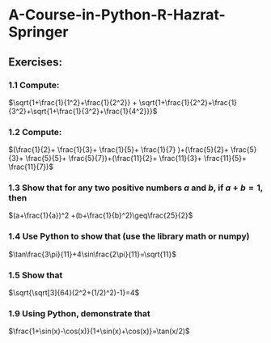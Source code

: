 # A-Course-in-Python-R-Hazrat-Springer
## Exercises:
### 1.1 Compute:
$\sqrt{1+\frac{1}{1^2}+\frac{1}{2^2}} + \sqrt{1+\frac{1}{2^2}+\frac{1}{3^2}+\sqrt{1+\frac{1}{3^2}+\frac{1}{4^2}}}$

### 1.2 Compute:
$(\frac{1}{2}+ \frac{1}{3}+ \frac{1}{5}+ \frac{1}{7} )+(\frac{5}{2}+ \frac{5}{3}+ \frac{5}{5}+ \frac{5}{7})+(\frac{11}{2}+ \frac{11}{3}+ \frac{11}{5}+ \frac{11}{7})$

### 1.3 Show that for any two positive numbers $a$ and $b$, if $a+b=1$, then
$(a+\frac{1}{a})^2 +(b+\frac{1}{b}^2)\geq\frac{25}{2}$

### 1.4 Use Python to show that (use the library math or numpy)
$\tan\frac{3\pi}{11}+4\sin\frac{2\pi}{11}=\sqrt{11}$

### 1.5 Show that
$\sqrt{\sqrt[3]{64}(2^2+(1/2)^2)-1}=4$

### 1.9 Using Python, demonstrate that 
$\frac{1+\sin(x)-\cos(x)}{1+\sin(x)+\cos(x)}=\tan(x/2)$
